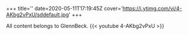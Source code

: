 +++
title=''
date=2020-05-11T17:19:45Z
cover='https://i.ytimg.com/vi/4-AKbg2vPxU/sddefault.jpg'
+++

All content belongs to GlennBeck.
{{< youtube 4-AKbg2vPxU >}}
